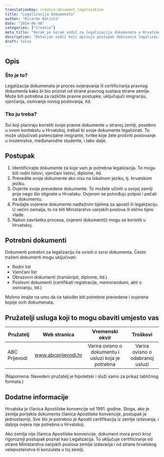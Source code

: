 ```yaml
---
translationKey: croatia-document_legalization
title: "Legalizacija dokumenata"
author: "Ricardo Batista"
date: "2024-06-08"
categories: ["Croatia"]
meta_title: "Korak po korak vodič za legalizaciju dokumenata u Hrvatskoj"
description: "Detaljan vodič koji opisuje postupak dobivanja legalizacije dokumenata u Hrvatskoj."
draft: false
---
```


## Opis
### Što je to?
Legalizacija dokumenata je proces ovjeravanja ili certificiranja pravnog dokumenta kako bi bio priznat od strane pravnog sustava strane zemlje. Može biti potrebna za različite pravne postupke, uključujući imigraciju, vjenčanja, osnivanje novog poslovanja, itd.

### Tko ju treba?
Svi koji planiraju koristiti svoje pravne dokumente u stranoj zemlji, posebno u ovom kontekstu u Hrvatskoj, trebali bi svoje dokumente legalizirati. To može uključivati potencijalne imigrante, tvrtke koje žele proširiti poslovanje u inozemstvo, međunarodne studente, i tako dalje.

## Postupak

1. Identificirajte dokumente za koje vam je potrebna legalizacija. To mogu biti rodni listovi, vjenčani listovi, diplome, itd.
2. Prevedite svoje dokumente ako nisu na lokalnom jeziku, tj. hrvatskom jeziku.
3. Ovjerite svoje prevedene dokumente. To možete učiniti u svojoj zemlji prije nego što stignete u Hrvatsku. Ovjerom se potvrđuju potpisi i pečati na dokumentu.
4. Predajte ovjerene dokumente nadležnim tijelima za apostil ili legalizaciju. U većini zemalja, to će biti Ministarstvo vanjskih poslova ili slično tijelo vlade.
5. Nakon završetka procesa, ovjereni dokument(i) mogu se koristiti u Hrvatskoj.

## Potrebni dokumenti

Dokumenti potrebni za legalizaciju će ovisiti o svrsi dokumenta. Često traženi dokumenti mogu uključivati:

- Rodni list
- Vjenčani list
- Obrazovni dokumenti (transkripti, diplome, itd.)
- Poslovni dokumenti (certifikati registracije, memorandumi, akti o osnivanju, itd.)

Molimo imajte na umu da će također biti potrebne prevedene i ovjerene kopije ovih dokumenata.

## Pružatelji usluga koji to mogu obaviti umjesto vas

| Pružatelj      |     Web stranica     |     Vremenski okvir    |       Troškovi      |
| --------------- | --------------- |  :-------------: | :-------------: |
| ABC Prijevodi      |  www.abcprijevodi.hr       |      Varira ovisno o dokumentu i usluzi koja je potrebna      |        Varira ovisno o odabranoj usluzi       |

(Napomena: Navedeni pružatelj je hipotetski i služi samo za prikaz tabličnog formata.)

## Dodatne informacije

Hrvatska je članica Apostilske konvencije od 1991. godine. Stoga, ako je zemlja porijekla dokumenta članica Apostilske konvencije, postupak je jednostavniji. Sve što je potrebno je Apostil certifikacija iz zemlje izdavanja, i daljnja ovjera nije potrebna u Hrvatskoj.

Ako zemlja nije članica Apostilske konvencije, dokument mora proći kroz rigorozniji postupak poznat kao Legalizacija. To uključuje certificiranje od strane Ministarstva vanjskih poslova zemlje izdavanja i od strane hrvatskog veleposlanstva ili konzulata u toj zemlji.